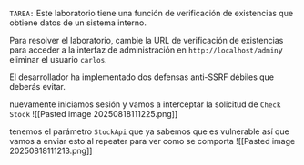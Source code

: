 `TAREA:` Este laboratorio tiene una función de verificación de existencias que obtiene datos de un sistema interno.

Para resolver el laboratorio, cambie la URL de verificación de existencias para acceder a la interfaz de administración en `http://localhost/admin`y eliminar el usuario `carlos`.

El desarrollador ha implementado dos defensas anti-SSRF débiles que deberás evitar.

nuevamente iniciamos sesión y vamos a interceptar la solicitud de `Check Stock`
![[Pasted image 20250818111225.png]]

tenemos el parámetro `StockApi` que ya sabemos que es vulnerable así que vamos a enviar esto al repeater para ver como se comporta
![[Pasted image 20250818111213.png]]